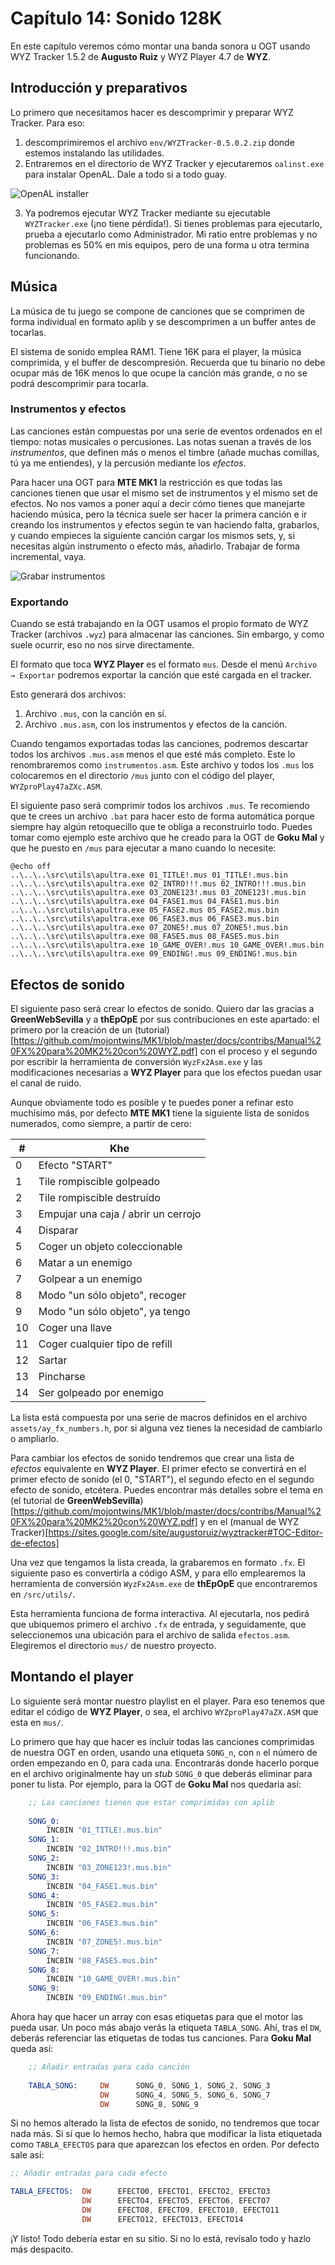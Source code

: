 # Capítulo 14: Sonido 128K

En este capítulo veremos cómo montar una banda sonora u OGT usando WYZ Tracker 1.5.2 de **Augusto Ruiz** y WYZ Player 4.7 de **WYZ**. 

## Introducción y preparativos

Lo primero que necesitamos hacer es descomprimir y preparar WYZ Tracker. Para eso:

1. descomprimiremos el archivo `env/WYZTracker-0.5.0.2.zip` donde estemos instalando las utilidades.
2. Entraremos en el directorio de WYZ Tracker y ejecutaremos `oalinst.exe` para instalar OpenAL. Dale a todo si a todo guay.

![OpenAL installer](https://raw.githubusercontent.com/mojontwins/MK1/master/docs/wiki-img/14_openal.png)

3. Ya podremos ejecutar WYZ Tracker mediante su ejecutable `WYZTracker.exe` (¡no tiene pérdida!). Si tienes problemas para ejecutarlo, prueba a ejecutarlo como Administrador. Mi ratio entre problemas y no problemas es 50% en mis equipos, pero de una forma u otra termina funcionando.

## Música

La música de tu juego se compone de canciones que se comprimen de forma individual en formato aplib y se descomprimen a un buffer antes de tocarlas.

El sistema de sonido emplea RAM1. Tiene 16K para el player, la música comprimida, y el buffer de descompresión. Recuerda que tu binario no debe ocupar más de 16K menos lo que ocupe la canción más grande, o no se podrá descomprimir para tocarla.

### Instrumentos y efectos

Las canciones están compuestas por una serie de eventos ordenados en el tiempo: notas musicales o percusiones. Las notas suenan a través de los *instrumentos*, que definen más o menos el timbre (añade muchas comillas, tú ya me entiendes), y la percusión mediante los *efectos*.

Para hacer una OGT para **MTE MK1** la restricción es que todas las canciones tienen que usar el mismo set de instrumentos y el mismo set de efectos. No nos vamos a poner aquí a decir cómo tienes que manejarte haciendo música, pero la técnica suele ser hacer la primera canción e ir creando los instrumentos y efectos según te van haciendo falta, grabarlos, y cuando empieces la siguiente canción cargar los mismos sets, y, si necesitas algún instrumento o efecto más, añadirlo. Trabajar de forma incremental, vaya. 

![Grabar instrumentos](https://raw.githubusercontent.com/mojontwins/MK1/master/docs/wiki-img/14_wyz_instrumentos.png)

### Exportando

Cuando se está trabajando en la OGT usamos el propio formato de WYZ Tracker (archivos `.wyz`) para almacenar las canciones. Sin embargo, y como suele ocurrir, eso no nos sirve directamente.

El formato que toca **WYZ Player** es el formato `mus`. Desde el menú `Archivo → Exportar` podremos exportar la canción que esté cargada en el tracker.

Esto generará dos archivos:

1. Archivo `.mus`, con la canción en sí.
2. Archivo `.mus.asm`, con los instrumentos y efectos de la canción.

Cuando tengamos exportadas todas las canciones, podremos descartar todos los archivos `.mus.asm` menos el que esté más completo. Este lo renombraremos como `instrumentos.asm`. Este archivo y todos los `.mus` los colocaremos en el directorio `/mus` junto con el código del player, `WYZproPlay47aZXc.ASM`.

El siguiente paso será comprimir todos los archivos `.mus`. Te recomiendo que te crees un archivo `.bat` para hacer esto de forma automática porque siempre hay algún retoquecillo que te obliga a reconstruirlo todo. Puedes tomar como ejemplo este archivo que he creado para la OGT de **Goku Mal** y que he puesto en `/mus` para ejecutar a mano cuando lo necesite:

```
@echo off
..\..\..\src\utils\apultra.exe 01_TITLE!.mus 01_TITLE!.mus.bin
..\..\..\src\utils\apultra.exe 02_INTRO!!!.mus 02_INTRO!!!.mus.bin
..\..\..\src\utils\apultra.exe 03_ZONE123!.mus 03_ZONE123!.mus.bin
..\..\..\src\utils\apultra.exe 04_FASE1.mus 04_FASE1.mus.bin
..\..\..\src\utils\apultra.exe 05_FASE2.mus 05_FASE2.mus.bin
..\..\..\src\utils\apultra.exe 06_FASE3.mus 06_FASE3.mus.bin
..\..\..\src\utils\apultra.exe 07_ZONE5!.mus 07_ZONE5!.mus.bin
..\..\..\src\utils\apultra.exe 08_FASE5.mus 08_FASE5.mus.bin
..\..\..\src\utils\apultra.exe 10_GAME_OVER!.mus 10_GAME_OVER!.mus.bin
..\..\..\src\utils\apultra.exe 09_ENDING!.mus 09_ENDING!.mus.bin
```

## Efectos de sonido

El siguiente paso será crear lo efectos de sonido. Quiero dar las gracias a **GreenWebSevilla** y a **thEpOpE** por sus contribuciones en este apartado: el primero por la creación de un (tutorial)[https://github.com/mojontwins/MK1/blob/master/docs/contribs/Manual%20FX%20para%20MK2%20con%20WYZ.pdf] con el proceso y el segundo por escribir la herramienta de conversión `WyzFx2Asm.exe` y las modificaciones necesarias a **WYZ Player** para que los efectos puedan usar el canal de ruido.

Aunque obviamente todo es posible y te puedes poner a refinar esto muchísimo más, por defecto **MTE MK1** tiene la siguiente lista de sonidos numerados, como siempre, a partir de cero:

|#|Khe
|---|---
|0|Efecto "START"
|1|Tile rompiscible golpeado
|2|Tile rompiscible destruído
|3|Empujar una caja / abrir un cerrojo
|4|Disparar
|5|Coger un objeto coleccionable
|6|Matar a un enemigo
|7|Golpear a un enemigo
|8|Modo "un sólo objeto", recoger
|9|Modo "un sólo objeto", ya tengo
|10|Coger una llave
|11|Coger cualquier tipo de refill
|12|Sartar
|13|Pincharse
|14|Ser golpeado por enemigo

La lista está compuesta por una serie de macros definidos en el archivo `assets/ay_fx_numbers.h`, por si alguna vez tienes la necesidad de cambiarlo o ampliarlo.

Para cambiar los efectos de sonido tendremos que crear una lista de *efectos* equivalente en **WYZ Player**. El primer efecto se convertirá en el primer efecto de sonido (el 0, "START"), el segundo efecto en el segundo efecto de sonido, etcétera. Puedes encontrar más detalles sobre el tema en (el tutorial de **GreenWebSevilla**)[https://github.com/mojontwins/MK1/blob/master/docs/contribs/Manual%20FX%20para%20MK2%20con%20WYZ.pdf] y en el (manual de WYZ Tracker)[https://sites.google.com/site/augustoruiz/wyztracker#TOC-Editor-de-efectos]

Una vez que tengamos la lista creada, la grabaremos en formato `.fx`. El siguiente paso es convertirla a código ASM, y para ello emplearemos la herramienta de conversión `WyzFx2Asm.exe` de **thEpOpE**  que encontraremos en `/src/utils/`.

Esta herramienta funciona de forma interactiva. Al ejecutarla, nos pedirá que ubiquemos primero el archivo `.fx` de entrada, y seguidamente, que seleccionemos una ubicación para el archivo de salida `efectos.asm`. Elegiremos el directorio `mus/` de nuestro proyecto.

## Montando el player

Lo siguiente será montar nuestro playlist en el player. Para eso tenemos que editar el código de **WYZ Player**, o sea, el archivo `WYZproPlay47aZX.ASM` que esta en `mus/`.

Lo primero que hay que hacer es incluir todas las canciones comprimidas de nuestra OGT en orden, usando una etiqueta `SONG_n`, con `n` el número de orden empezando en 0, para cada una. Encontrarás donde hacerlo porque en el archivo originalmente hay un *stub* `SONG_0` que deberás eliminar para poner tu lista. Por ejemplo, para la OGT de **Goku Mal** nos quedaria así:

```asm
	;; Las canciones tienen que estar comprimidas con aplib
			    
	SONG_0:
		INCBIN "01_TITLE!.mus.bin"
	SONG_1:
		INCBIN "02_INTRO!!!.mus.bin"
	SONG_2:
		INCBIN "03_ZONE123!.mus.bin"
	SONG_3:
		INCBIN "04_FASE1.mus.bin"
	SONG_4:
		INCBIN "05_FASE2.mus.bin"
	SONG_5:
		INCBIN "06_FASE3.mus.bin"
	SONG_6:
		INCBIN "07_ZONE5!.mus.bin"
	SONG_7:
		INCBIN "08_FASE5.mus.bin"
	SONG_8:
		INCBIN "10_GAME_OVER!.mus.bin"
	SONG_9:
		INCBIN "09_ENDING!.mus.bin"
```

Ahora hay que hacer un array con esas etiquetas para que el motor las pueda usar. Un poco más abajo verás la etiqueta `TABLA_SONG`. Ahí, tras el `DW`, deberás referenciar las etiquetas de todas tus canciones. Para **Goku Mal** queda así:

```asm
	;; Añadir entradas para cada canción
					
	TABLA_SONG:     DW      SONG_0, SONG_1, SONG_2, SONG_3
					DW      SONG_4, SONG_5, SONG_6, SONG_7
					DW      SONG_8, SONG_9
```

Si no hemos alterado la lista de efectos de sonido, no tendremos que tocar nada más. Si sí que lo hemos hecho, habra que modificar la lista etiquetada como `TABLA_EFECTOS` para que aparezcan los efectos en orden. Por defecto sale así:

```asm
;; Añadir entradas para cada efecto

TABLA_EFECTOS:  DW  	EFECTO0, EFECTO1, EFECTO2, EFECTO3
				DW  	EFECTO4, EFECTO5, EFECTO6, EFECTO7
				DW  	EFECTO8, EFECTO9, EFECTO10, EFECTO11
				DW  	EFECTO12, EFECTO13, EFECTO14
```

¡Y listo! Todo debería estar en su sitio. Si no lo está, revísalo todo y hazlo más despacito.

